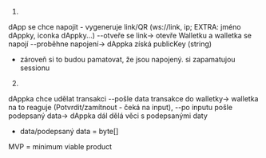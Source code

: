 
1)
dApp se chce napojit - vygeneruje link/QR (ws://link, ip; EXTRA: jméno dAppky, iconka dAppky...) --otveře se link->  otevře Walletku a walletka se napojí --proběhne napojení-> dAppka získá publicKey (string)  

- zároveň si to budou pamatovat, že jsou napojený. si zapamatujou sessionu

2)
dAppka chce udělat transakci --pošle data transakce do walletky-> walletka na to reaguje (Potvrdit/zamítnout - čeká na input), --po inputu pošle podepsaný data-> dAppka dál dělá věci s podepsanými daty

- data/podepsaný data = byte[]


MVP = minimum viable product